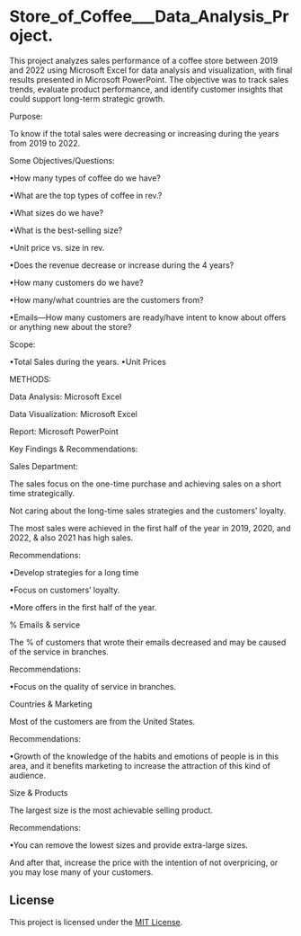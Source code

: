# Store_of_Coffee___Data_Analysis_Project.
This project analyzes sales performance of a coffee store between 2019 and 2022 using Microsoft Excel for data analysis and visualization, with final results presented in Microsoft PowerPoint. The objective was to track sales trends, evaluate product performance, and identify customer insights that could support long-term strategic growth.

Purpose:

To know if the total sales were decreasing or increasing during the years from 2019 to 2022.

Some Objectives/Questions:

•How many types of coffee do we have?

•What are the top types of coffee in rev.?

•What sizes do we have?

•What is the best-selling size?

•Unit price vs. size in rev.

•Does the revenue decrease or increase during the 4 years?

•How many customers do we have?

•How many/what countries are the customers from?

•Emails—How many customers are ready/have intent to know about offers or anything new about the store?

Scope:

•Total Sales during the years. •Unit Prices

METHODS:

Data Analysis: Microsoft Excel

Data Visualization: Microsoft Excel

Report: Microsoft PowerPoint

Key Findings & Recommendations:

Sales Department:

The sales focus on the one-time purchase and achieving sales on a short time strategically.

Not caring about the long-time sales strategies and the customers’ loyalty.

The most sales were achieved in the first half of the year in 2019, 2020, and 2022, & also 2021 has high sales.

Recommendations:

•Develop strategies for a long time

•Focus on customers’ loyalty.

•More offers in the first half of the year.

% Emails & service

The % of customers that wrote their emails decreased and may be caused of the service in branches.

Recommendations:

•Focus on the quality of service in branches.

Countries & Marketing

Most of the customers are from the United States.

Recommendations:

•Growth of the knowledge of the habits and emotions of people is in this area, and it benefits marketing to increase the attraction of this kind of audience.

Size & Products

The largest size is the most achievable selling product.

Recommendations:

•You can remove the lowest sizes and provide extra-large sizes.

And after that, increase the price with the intention of not overpricing, or you may lose many of your customers.



## License

This project is licensed under the [MIT License](./LICENSE).

